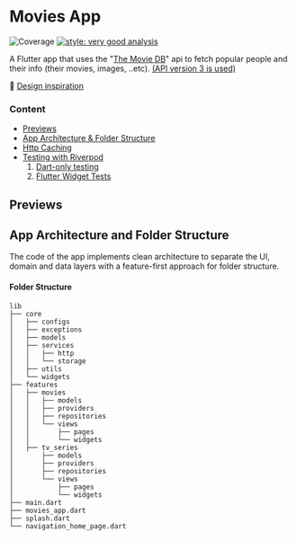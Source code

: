 # Movies App

![Coverage](coverage_badge.svg)
[![style: very good analysis](https://img.shields.io/badge/style-very_good_analysis-B22C89.svg)](https://pub.dev/packages/very_good_analysis)

A Flutter app that uses the "[The Movie DB](https://www.themoviedb.org/)" api to fetch popular people and their info (their movies, images, ..etc). [(API version 3 is used)](https://developers.themoviedb.org/3/people/get-popular-people)


🎨 [Design inspiration](https://dribbble.com/shots/18460389-Mova-Movie-Streaming-App-UI-Kit)

### Content

* [Previews](#previews)
* [App Architecture & Folder Structure](#app-architecture-and-folder-structure)
* [Http Caching](#http-caching)
* [Testing with Riverpod](#testing-with-riverpod)
    1. [Dart-only testing](#1-dart-only-testing) 
    2. [Flutter Widget Tests](#2-flutter-widget-tests)


## Previews



## App Architecture and Folder Structure

The code of the app implements clean architecture to separate the UI, domain and data layers with a feature-first approach for folder structure.

#### Folder Structure

```
lib
├── core
│   ├── configs
│   ├── exceptions
│   ├── models
│   ├── services
│   │   ├── http
│   │   └── storage
│   ├── utils
│   └── widgets
├── features
│   ├── movies
│   │   ├── models
│   │   ├── providers
│   │   ├── repositories
│   │   └── views
│   │       ├── pages
│   │       └── widgets
│   ├── tv_series
│       ├── models
│       ├── providers
│       ├── repositories
│       └── views
│           ├── pages
│           └── widgets
├── main.dart
├── movies_app.dart
├── splash.dart
└── navigation_home_page.dart
```
    